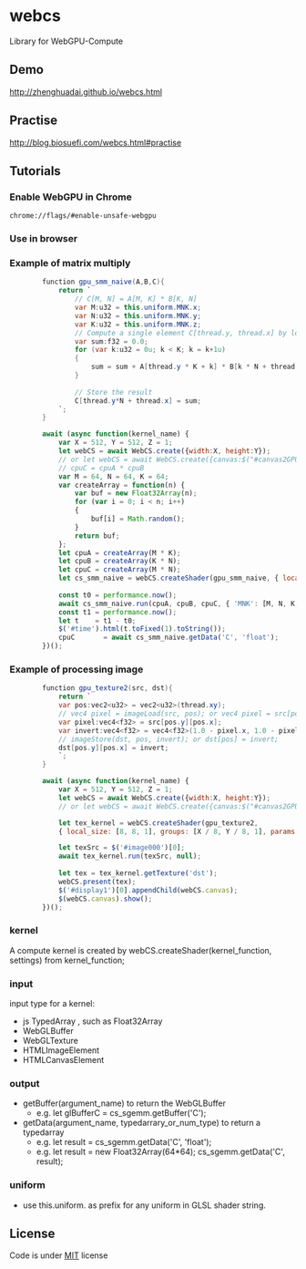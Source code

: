 # webcs

Library for WebGPU-Compute

## Demo

http://zhenghuadai.github.io/webcs.html

## Practise

http://blog.biosuefi.com/webcs.html#practise

## Tutorials
### Enable WebGPU in Chrome
    chrome://flags/#enable-unsafe-webgpu
### Use in browser
<script src='http://zhenghuadai.github.io/js/webcs.js'></script>                    

### Example of matrix multiply
```csharp
        function gpu_smm_naive(A,B,C){
            return `
                // C[M, N] = A[M, K] * B[K, N]
                var M:u32 = this.uniform.MNK.x;
                var N:u32 = this.uniform.MNK.y;
                var K:u32 = this.uniform.MNK.z;
                // Compute a single element C[thread.y, thread.x] by looping over k
                var sum:f32 = 0.0;
                for (var k:u32 = 0u; k < K; k = k+1u)
                {
                    sum = sum + A[thread.y * K + k] * B[k * N + thread.x];
                }
         
                // Store the result
                C[thread.y*N + thread.x] = sum;
            `;
        }

```
```javascript
        await (async function(kernel_name) {
            var X = 512, Y = 512, Z = 1;
            let webCS = await WebCS.create({width:X, height:Y});
            // or let webCS = await WebCS.create({canvas:$("#canvas2GPU")[0]});
            // cpuC = cpuA * cpuB
            var M = 64, N = 64, K = 64;
            var createArray = function(n) {
                var buf = new Float32Array(n);
                for (var i = 0; i < n; i++)
                {
                    buf[i] = Math.random();
                }
                return buf;
            };
            let cpuA = createArray(M * K);
            let cpuB = createArray(K * N);
            let cpuC = createArray(M * N);
            let cs_smm_naive = webCS.createShader(gpu_smm_naive, { local_size: [8, 8, 1], groups: [M / 8, N / 8, 1] });
         
            const t0 = performance.now();
            await cs_smm_naive.run(cpuA, cpuB, cpuC, { 'MNK': [M, N, K, 0] });
            const t1 = performance.now();
            let t    = t1 - t0;
            $('#time').html(t.toFixed(1).toString());
            cpuC       = await cs_smm_naive.getData('C', 'float');
        })();
```
### Example of processing image 
```csharp
        function gpu_texture2(src, dst){
            return `
            var pos:vec2<u32> = vec2<u32>(thread.xy);
            // vec4 pixel = imageLoad(src, pos); or vec4 pixel = src[pos]
            var pixel:vec4<f32> = src[pos.y][pos.x]; 
            var invert:vec4<f32> = vec4<f32>(1.0 - pixel.x, 1.0 - pixel.y, 1.0 - pixel.z, 1.0);
            // imageStore(dst, pos, invert); or dst[pos] = invert;
            dst[pos.y][pos.x] = invert;     
            `;
        }
```
```javascript
        await (async function(kernel_name) {
            var X = 512, Y = 512, Z = 1;
            let webCS = await WebCS.create({width:X, height:Y});
            // or let webCS = await WebCS.create({canvas:$("#canvas2GPU")[0]});

            let tex_kernel = webCS.createShader(gpu_texture2,
            { local_size: [8, 8, 1], groups: [X / 8, Y / 8, 1], params: { src: 'texture', 'dst': 'texture' } });

            let texSrc = $('#image000')[0];
            await tex_kernel.run(texSrc, null);
  
            let tex = tex_kernel.getTexture('dst');
            webCS.present(tex);
            $('#display1')[0].appendChild(webCS.canvas);
            $(webCS.canvas).show();
        })();
```
### kernel
A compute kernel is created by webCS.createShader(kernel_function, settings) from kernel_function; 
### input
input type for a kernel:
- js TypedArray , such as Float32Array
- WebGLBuffer
- WebGLTexture
- HTMLImageElement
- HTMLCanvasElement

### output
 - getBuffer(argument_name) to return the WebGLBuffer
   - e.g. let glBufferC = cs_sgemm.getBuffer('C');
 - getData(argument_name, typedarrary_or_num_type)  to return a typedarray
   - e.g. let result = cs_sgemm.getData('C', 'float');
   - e.g. let result = new Float32Array(64*64); cs_sgemm.getData('C', result);
### uniform
  - use this.uniform. as prefix for any uniform in GLSL shader string.

## License

Code is under [MIT](http://davidsonfellipe.mit-license.org) license

